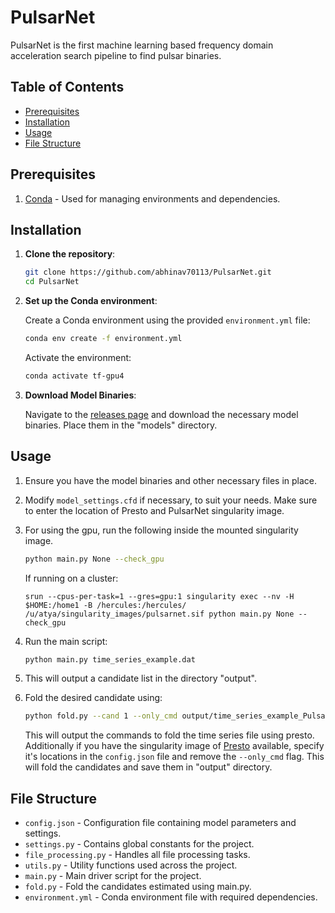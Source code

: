 # PulsarNet

PulsarNet is the first machine learning based frequency domain acceleration search pipeline to find pulsar binaries.

## Table of Contents

- [Prerequisites](#prerequisites)
- [Installation](#installation)
- [Usage](#usage)
- [File Structure](#file-structure)
<!-- - [Contributing](#contributing)
- [License](#license)
- [Acknowledgements](#acknowledgements) -->

## Prerequisites

1. [Conda](https://docs.conda.io/en/latest/miniconda.html) - Used for managing environments and dependencies.

## Installation

1. **Clone the repository**:

    ```bash
    git clone https://github.com/abhinav70113/PulsarNet.git
    cd PulsarNet
    ```

2. **Set up the Conda environment**:

    Create a Conda environment using the provided `environment.yml` file:

    ```bash
    conda env create -f environment.yml
    ```

    Activate the environment:

    ```bash
    conda activate tf-gpu4
    ```

3. **Download Model Binaries**:

    Navigate to the [releases page](https://github.com/abhinav70113/PulsarNet/releases) and download the necessary model binaries. Place them in the "models" directory.

## Usage

1. Ensure you have the model binaries and other necessary files in place.

2. Modify `model_settings.cfd` if necessary, to suit your needs. Make sure to enter the location of Presto and PulsarNet singularity image.

3. For using the gpu, run the following inside the mounted singularity image.

    ```bash
    python main.py None --check_gpu
    ```
    If running on a cluster:
    ```
    srun --cpus-per-task=1 --gres=gpu:1 singularity exec --nv -H $HOME:/home1 -B /hercules:/hercules/ /u/atya/singularity_images/pulsarnet.sif python main.py None --check_gpu
    ```
    
3. Run the main script:

    ```bash
    python main.py time_series_example.dat
    ```
4. This will output a candidate list in the directory "output".

5. Fold the desired candidate using:

    ```bash
    python fold.py --cand 1 --only_cmd output/time_series_example_PulsarNet.txt 
    ```
    This will output the commands to fold the time series file using presto. Additionally if you have the singularity image of [Presto](https://github.com/scottransom/presto.git) available, specify it's locations in the `config.json` file and remove the `--only_cmd` flag. This will fold the candidates and save them in "output" directory. 

## File Structure

- `config.json` - Configuration file containing model parameters and settings.
- `settings.py` - Contains global constants for the project.
- `file_processing.py` - Handles all file processing tasks.
- `utils.py` - Utility functions used across the project.
- `main.py` - Main driver script for the project.
- `fold.py` - Fold the candidates estimated using main.py.
- `environment.yml` - Conda environment file with required dependencies.

